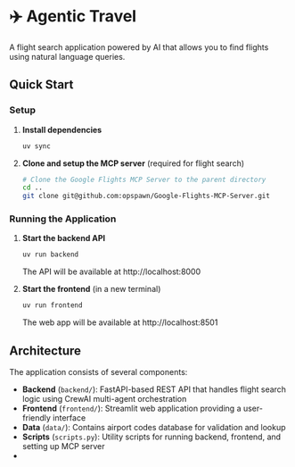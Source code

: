 # ✈️ Agentic Travel

A flight search application powered by AI that allows you to find flights using natural language queries.

## Quick Start

### Setup

1. **Install dependencies**
   ```bash
   uv sync
   ```

2. **Clone and setup the MCP server** (required for flight search)
   ```bash
   # Clone the Google Flights MCP Server to the parent directory
   cd ..
   git clone git@github.com:opspawn/Google-Flights-MCP-Server.git
   ```

### Running the Application

1. **Start the backend API**
   ```bash
   uv run backend
   ```
   The API will be available at http://localhost:8000

2. **Start the frontend** (in a new terminal)
   ```bash
   uv run frontend
   ```
   The web app will be available at http://localhost:8501

## Architecture

The application consists of several components:

- **Backend** (`backend/`): FastAPI-based REST API that handles flight search logic using CrewAI multi-agent orchestration
- **Frontend** (`frontend/`): Streamlit web application providing a user-friendly interface
- **Data** (`data/`): Contains airport codes database for validation and lookup
- **Scripts** (`scripts.py`): Utility scripts for running backend, frontend, and setting up MCP server
- 